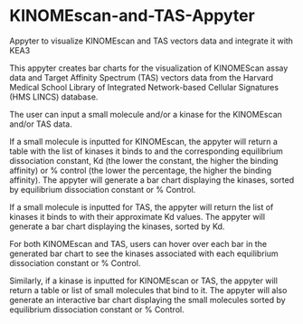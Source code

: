 # KINOMEscan-and-TAS-Appyter
Appyter to visualize KINOMEscan and TAS vectors data and integrate it with KEA3

This appyter creates bar charts for the visualization of KINOMEScan assay data and Target Affinity Spectrum (TAS) vectors data from the Harvard Medical School Library of Integrated Network-based Cellular Signatures (HMS LINCS) database.

The user can input a small molecule and/or a kinase for the KINOMEscan and/or TAS data.

If a small molecule is inputted for KINOMEscan, the appyter will return a table with the list of kinases it binds to and the corresponding equilibrium dissociation constant, Kd (the lower the constant, the higher the binding affinity) or % control (the lower the percentage, the higher the binding affinity). The appyter will generate a bar chart displaying the kinases, sorted by equilibrium dissociation constant or % Control.

If a small molecule is inputted for TAS, the appyter will return the list of kinases it binds to with their approximate Kd values. The appyter will generate a bar chart displaying the kinases, sorted by Kd.

For both KINOMEscan and TAS, users can hover over each bar in the generated bar chart to see the kinases associated with each equilibrium dissociation constant or % Control.

Similarly, if a kinase is inputted for KINOMEscan or TAS, the appyter will return a table or list of small molecules that bind to it. The appyter will also generate an interactive bar chart displaying the small molecules sorted by equilibrium dissociation constant or % Control.
